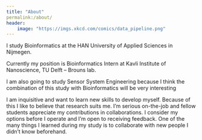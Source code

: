 ```yaml
---
title: "About"
permalink:/about/
header:
	image: "https://imgs.xkcd.com/comics/data_pipeline.png"
---
```


I study Bioinformatics at the HAN University of Applied Sciences in Nijmegen.

Currently my position is Bioinformatics Intern at Kavli Institute of Nanoscience, TU Delft – Brouns lab.

I am also going to study Sensor System Engineering because I think the combination of this study with Bioinformatics will be very interesting

I am inquisitive and want to learn new skills to develop myself. Because of this I like to believe that research suits me. I’m serious on-the-job and fellow students appreciate my contributions in collaborations. I consider my options before I operate and I’m open to receiving feedback. One of the many things I learned during my study is to collaborate with new people I didn’t know beforehand.
